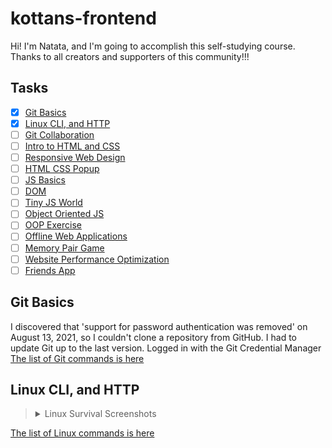 # kottans-frontend

Hi! I'm Natata, and I'm going to accomplish this self-studying course. 
Thanks to all creators and supporters of this community!!!

## Tasks

-   [x] [Git Basics](#git-basics)
-   [x] [Linux CLI, and HTTP](#linux-cli-and-http)
-   [ ] [Git Collaboration](#git-collaboration)
-   [ ] [Intro to HTML and CSS](#intro-to-html-and-css)
-   [ ] [Responsive Web Design](#responsive-web-design)
-   [ ] [HTML CSS Popup](#html-css-popup)
-   [ ] [JS Basics](#js-basics)
-   [ ] [DOM](#dom)
-   [ ] [Tiny JS World](#tiny-js-world)
-   [ ] [Object Oriented JS](#object-oriented-js)
-   [ ] [OOP Exercise](#oop-exercise)
-   [ ] [Offline Web Applications](#offline-web-applications)
-   [ ] [Memory Pair Game](#memory-pair-game)
-   [ ] [Website Performance Optimization](#website-performance-optimization)
-   [ ] [Friends App](#friends-app)

## Git Basics

I discovered that 'support for password authentication was removed' on August 13, 2021, so I couldn't clone a repository from GitHub. I had to update Git up to the last version. Logged in with the Git Credential Manager
[The list of Git commands is here](git-commands.txt)


## Linux CLI, and HTTP

> <details>
>   <summary>Linux Survival Screenshots</summary>
> <img src="task_linux_cli/linux-module1.png"
>   <summary></summary>
> <img src="task_linux_cli/linux-module2.png"
>   <summary></summary>
> <img src="task_linux_cli/linux-module3.png"
>   <summary></summary>
> <img src="task_linux_cli/linux-module4.png"
> </details>


[The list of Linux commands is here](linux-commands.txt)